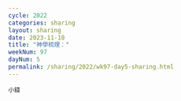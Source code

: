 ```yaml
---
cycle: 2022
categories: sharing
layout: sharing
date: 2023-11-10
title: "神學梳理："
weekNum: 97
dayNum: 5
permalink: /sharing/2022/wk97-day5-sharing.html
---
```


[](https://eccseattle.github.io/media/sharing/2022/wk097/2023-11-10-bin.m4a)

`小錢`